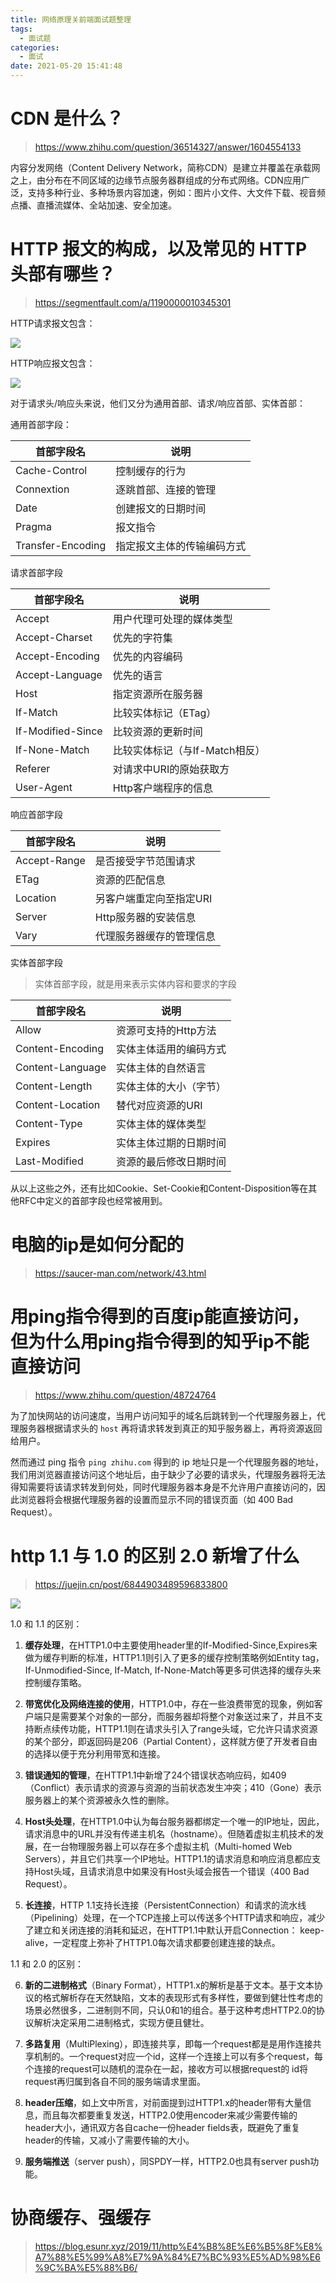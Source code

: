 ```yaml
---
title: 网络原理关前端面试题整理
tags:
  - 面试题
categories:
  - 面试
date: 2021-05-20 15:41:48
---
```


# CDN 是什么？

> https://www.zhihu.com/question/36514327/answer/1604554133

内容分发网络（Content Delivery Network，简称CDN）是建立并覆盖在承载网之上，由分布在不同区域的边缘节点服务器群组成的分布式网络。CDN应用广泛，支持多种行业、多种场景内容加速，例如：图片小文件、大文件下载、视音频点播、直播流媒体、全站加速、安全加速。

# HTTP 报文的构成，以及常见的 HTTP 头部有哪些？

> https://segmentfault.com/a/1190000010345301

HTTP请求报文包含：

![](https://i.loli.net/2021/07/20/L3TGp4XUeY91ItE.png)

HTTP响应报文包含：

![](https://i.loli.net/2021/07/20/fWosAyFYUSdtbTM.png)

对于请求头/响应头来说，他们又分为通用首部、请求/响应首部、实体首部：

通用首部字段：

| 首部字段名        | 说明                       |
| ----------------- | -------------------------- |
| Cache-Control     | 控制缓存的行为             |
| Connextion        | 逐跳首部、连接的管理       |
| Date              | 创建报文的日期时间         |
| Pragma            | 报文指令                   |
| Transfer-Encoding | 指定报文主体的传输编码方式 |

请求首部字段

| 首部字段名        | 说明                           |
| ----------------- | ------------------------------ |
| Accept            | 用户代理可处理的媒体类型       |
| Accept-Charset    | 优先的字符集                   |
| Accept-Encoding   | 优先的内容编码                 |
| Accept-Language   | 优先的语言                     |
| Host              | 指定资源所在服务器             |
| If-Match          | 比较实体标记（ETag）           |
| If-Modified-Since | 比较资源的更新时间             |
| If-None-Match     | 比较实体标记（与If-Match相反） |
| Referer           | 对请求中URI的原始获取方        |
| User-Agent        | Http客户端程序的信息           |

响应首部字段

| 首部字段名   | 说明                     |
| ------------ | ------------------------ |
| Accept-Range | 是否接受字节范围请求     |
| ETag         | 资源的匹配信息           |
| Location     | 另客户端重定向至指定URI  |
| Server       | Http服务器的安装信息     |
| Vary         | 代理服务器缓存的管理信息 |

实体首部字段

> 实体首部字段，就是用来表示实体内容和要求的字段

| 首部字段名       | 说明                   |
| ---------------- | ---------------------- |
| Allow            | 资源可支持的Http方法   |
| Content-Encoding | 实体主体适用的编码方式 |
| Content-Language | 实体主体的自然语言     |
| Content-Length   | 实体主体的大小（字节） |
| Content-Location | 替代对应资源的URI      |
| Content-Type     | 实体主体的媒体类型     |
| Expires          | 实体主体过期的日期时间 |
| Last-Modified    | 资源的最后修改日期时间 |

从以上这些之外，还有比如Cookie、Set-Cookie和Content-Disposition等在其他RFC中定义的首部字段也经常被用到。

# 电脑的ip是如何分配的

> https://saucer-man.com/network/43.html

# 用ping指令得到的百度ip能直接访问，但为什么用ping指令得到的知乎ip不能直接访问

> https://www.zhihu.com/question/48724764

为了加快网站的访问速度，当用户访问知乎的域名后跳转到一个代理服务器上，代理服务器根据请求头的 `host` 再将请求转发到真正的知乎服务器上，再将资源返回给用户。

然而通过 ping 指令 `ping zhihu.com` 得到的 ip 地址只是一个代理服务器的地址，我们用浏览器直接访问这个地址后，由于缺少了必要的请求头，代理服务器将无法得知需要将该请求转发到何处，同时代理服务器本身是不允许用户直接访问的，因此浏览器将会根据代理服务器的设置而显示不同的错误页面（如 400 Bad Request）。

# http 1.1 与 1.0 的区别 2.0 新增了什么

> https://juejin.cn/post/6844903489596833800

![](https://i.loli.net/2021/07/20/9Koe7U5wMfrhniE.png)

1.0 和 1.1 的区别：

1. **缓存处理**，在HTTP1.0中主要使用header里的If-Modified-Since,Expires来做为缓存判断的标准，HTTP1.1则引入了更多的缓存控制策略例如Entity tag，If-Unmodified-Since, If-Match, If-None-Match等更多可供选择的缓存头来控制缓存策略。

2. **带宽优化及网络连接的使用**，HTTP1.0中，存在一些浪费带宽的现象，例如客户端只是需要某个对象的一部分，而服务器却将整个对象送过来了，并且不支持断点续传功能，HTTP1.1则在请求头引入了range头域，它允许只请求资源的某个部分，即返回码是206（Partial Content），这样就方便了开发者自由的选择以便于充分利用带宽和连接。

3. **错误通知的管理**，在HTTP1.1中新增了24个错误状态响应码，如409（Conflict）表示请求的资源与资源的当前状态发生冲突；410（Gone）表示服务器上的某个资源被永久性的删除。

4. **Host头处理**，在HTTP1.0中认为每台服务器都绑定一个唯一的IP地址，因此，请求消息中的URL并没有传递主机名（hostname）。但随着虚拟主机技术的发展，在一台物理服务器上可以存在多个虚拟主机（Multi-homed Web Servers），并且它们共享一个IP地址。HTTP1.1的请求消息和响应消息都应支持Host头域，且请求消息中如果没有Host头域会报告一个错误（400 Bad Request）。

5. **长连接**，HTTP 1.1支持长连接（PersistentConnection）和请求的流水线（Pipelining）处理，在一个TCP连接上可以传送多个HTTP请求和响应，减少了建立和关闭连接的消耗和延迟，在HTTP1.1中默认开启Connection： keep-alive，一定程度上弥补了HTTP1.0每次请求都要创建连接的缺点。

1.1 和 2.0 的区别：

6. **新的二进制格式**（Binary Format），HTTP1.x的解析是基于文本。基于文本协议的格式解析存在天然缺陷，文本的表现形式有多样性，要做到健壮性考虑的场景必然很多，二进制则不同，只认0和1的组合。基于这种考虑HTTP2.0的协议解析决定采用二进制格式，实现方便且健壮。

7. **多路复用**（MultiPlexing），即连接共享，即每一个request都是是用作连接共享机制的。一个request对应一个id，这样一个连接上可以有多个request，每个连接的request可以随机的混杂在一起，接收方可以根据request的 id将request再归属到各自不同的服务端请求里面。

8. **header压缩**，如上文中所言，对前面提到过HTTP1.x的header带有大量信息，而且每次都要重复发送，HTTP2.0使用encoder来减少需要传输的header大小，通讯双方各自cache一份header fields表，既避免了重复header的传输，又减小了需要传输的大小。

9.  **服务端推送**（server push），同SPDY一样，HTTP2.0也具有server push功能。

# 协商缓存、强缓存

> https://blog.esunr.xyz/2019/11/http%E4%B8%8E%E6%B5%8F%E8%A7%88%E5%99%A8%E7%9A%84%E7%BC%93%E5%AD%98%E6%9C%BA%E5%88%B6/
